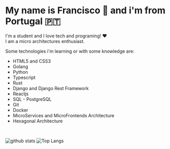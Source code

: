 
# My name is Francisco 👏 and i'm from Portugal 🇵🇹

I'm a student and I love tech and programing! ❤️ \
I am a micro architectures enthusiast.

Some technologies i'm learning or with some knowledge are:
  * HTML5 and CSS3 
  * Golang
  * Python
  * Typescript
  * Rust 
  * Django and Django Rest Framework
  * Reactjs
  * SQL - PostgreSQL
  * Git
  * Docker
  * MicroServices and MicroFrontends Architecture
  * Hexagonal Architecture


<br />

![github stats](https://github-readme-stats.vercel.app/api?username=ProgramingIsTheFuture&show_icons=true&theme=dark&count_private=true)
![Top Langs](https://github-readme-stats.vercel.app/api/top-langs/?username=ProgramingIsTheFuture&layout=compact&theme=dark)
